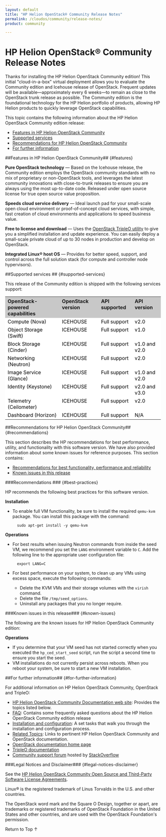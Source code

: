 ```yaml
---
layout: default
title: "HP Helion OpenStack® Community Release Notes"
permalink: /cloudos/community/release-notes/
product: community

---
```

# HP Helion OpenStack&reg; Community Release Notes

<!--**Product Name:** HP Helion OpenStack&reg; Community
**OpenStack&reg; release name:** Icehouse-->

Thanks for installing the HP Helion OpenStack Community edition! This initial "cloud-in-a-box" virtual deployment allows you to evaluate the Community edition and Icehouse release of OpenStack.  Frequent updates will be available&mdash;approximately every 6 weeks&mdash;to remain as close to the OpenStack trunk release as possible.  The Community edition is the foundational technology for the HP Helion portfolio of products, allowing HP Helion products to quickly leverage OpenStack capabilities.

This topic contains the following information about the HP Helion OpenStack Community edition release:

* [Features in HP Helion OpenStack Community](#features)
* [Supported services](#supported-services)
* [Recommendations for HP Helion OpenStack Community](#recommendations)
* [For further information](#for-further-information) 


##Features in HP Helion OpenStack Community## {#features}

**Pure OpenStack technology** &mdash; Based on the Icehouse release, the Community edition employs the OpenStack community standards with no mix of proprietary or non-OpenStack tools, and leverages the latest community innovations with close-to-trunk releases to ensure you are always using the most up-to-date code. Released under open source license for true open source value proposition.

**Speeds cloud service delivery** &mdash; Ideal launch pad for your small-scale open cloud environment or proof-of-concept cloud services, with simple, fast creation of cloud environments and applications to speed business value.

**Free to license and download** &mdash; Uses the [OpenStack TripleO utility](https://wiki.openstack.org/wiki/TripleO) to give you a simplified installation and update experience. You can easily deploy a small-scale private cloud of up to 30 nodes in production and develop on OpenStack.

**Integrated Linux&reg; host OS** &mdash; Provides for better speed, support, and control across the full solution stack (for compute and controller node hypervisors).


##Supported services ## {#supported-services}

This release of the Community edition is shipped with the following services support:

<table style="text-align: left; vertical-align: top;"><tr style="background-color: #C8C8C8; text-align: left; vertical-align: top;"><th>OpenStack-powered capabilities<th>OpenStack version<th>API supported<th>API version<tr style="background-color: white; color: black; text-align: left; vertical-align: top;"><td>Compute (Nova)<td>ICEHOUSE<td>Full support<td>v2.0<tr style="background-color: white; color: black; text-align: left; vertical-align: top;"><td>Object Storage (Swift)<td>ICEHOUSE<td>Full support<td>v1.0<tr style="background-color: white; color: black; text-align: left; vertical-align: top;"><td>Block Storage (Cinder)<td>ICEHOUSE<td>Full support<td>v1.0 and v2.0<tr style="background-color: white; color: black; text-align: left; vertical-align: top;"><td>Networking (Neutron)<td>ICEHOUSE<td>Full support<td>v2.0<tr style="background-color: white; color: black; text-align: left; vertical-align: top;"><td>Image Service (Glance)<td>ICEHOUSE<td>Full support<td>v1.0 and v2.0<tr style="background-color: white; color: black; text-align: left; vertical-align: top;"><td>Identity (Keystone)<td>ICEHOUSE<td>Full support<td>v2.0 and v3.0<tr style="background-color: white; color: black; text-align: left; vertical-align: top;"><td>Telemetry (Ceilometer)<td>ICEHOUSE<td>Full support<td>v2.0<tr style="background-color: white; color: black; text-align: left; vertical-align: top;"><td>Dashboard (Horizon)<td>ICEHOUSE<td>Full support<td>N/A</table>


<!--
## Prerequisites

Note: This section commented out; appears to be a duplicate--and out of date--version of the same information in the install page

This release of the Community edition requires the following:

* [Hardware requirements](#hardwarereqs)
* [System software preparation](#softwareprep)

### Hardware requirements ## {#hardwarereqs}

The [OpenStack TripleO utility](https://wiki.openstack.org/wiki/TripleO) creates several large virtual machines (VMs) as part of the cloud-in-a-box deployment process, so you must use a system that meets or exceeds the following hardware specifications:

* At least 16 GB of RAM
* At least 200 GB of available disk space
* Virtualization support enabled in the BIOS

**Host OS:** Ubuntu 13.10 or 14.04, running on the physical machine
**Supported Guest OS:** Ubuntu 13.10


### Software system preparation ## {softwareprep}

* You must have an Ubuntu 13.10 or 14.04 host operating system installed. Other host operating systems might work but have not been tested. Also, this system will not currently install into a virtual machine.
**Note:** To avoid an install error, where the seed cloud works, but the undercloud and overcloud will not, you must use Ubuntu 13.10 Server **OR** install openssh-server on and Ubuntu 13.10 desktop version and disable all firewalls (ufw). * The host must allow root ssh login.
* The following packages must be installed:
$ sudo apt-get install -y libvirt-bin openvswitch-switch openvswitch-common python-libvirt qemu-system-x86 qemu-kvm
* If you have just installed the libvirt packages, you must reboot or restart libvirt:
$ sudo /etc/init.d/libvirt-bin restart
* Ensure that the root user has a private/public keypair. 1. Login as root:
$ sudo su -
2. Check whether .ssh/id_rsa exists:
      # ls ~root/.ssh/id_rsa
3. If the key does not exist, create one, omitting a passphrase and accepting the defaults by pressing Enter:
      # ssh-keygen -t rsa


-->

##Recommendations for HP Helion OpenStack Community## {#recommendations}

This section describes the HP recommendations for best performance, utility, and functionality with this software version. We have also provided information about some known issues for reference purposes. This section contains:

* [Recommendations for best functionality, performance and reliability](#best-practices) 
* [Known issues in this release](#known-issues) 

###Recommendations ### {#best-practices} 

HP recommends the following best practices for this software version.

**Installation**

* To enable full VM functionality, be sure to install the required `qemu-kvm` package.  You can install this package with the command: 

        sudo apt-get install -y qemu-kvm

**Operations**

* For best results when issuing Neutron commands from inside the seed VM, we recommend you set the `LANG` environment variable to `C`.  Add the following line to the appropriate user configuration file:

        export LANG=C
        
* For best performance on your system, to clean up any VMs using excess space, execute the following commands:
    - Delete the KVM VMs and their storage volumes with the `virish` command.
    - Delete the file `/tmp/seed_options`.
    - Uninstall any packages that you no longer require.

###Known issues in this release### {#known-issues}

The following are the known issues for HP Helion OpenStack Community edition:

**Operations**

* If you determine that your VM seed has not started correctly when you executed the `hp_ced_start_seed` script, run the script a second time to ensure you start the seed.
* VM installations do not currently persist across reboots.  When you reboot your system, be sure to start a new VM installation.


##For further information## {#for-further-information}

For additional information on HP Helion OpenStack Community, OpenStack and TripleO:

* [HP Helion OpenStack Community Documentation web site](/cloudos/community/): Provides the topics listed below.
* [FAQ](/cloudos/community/faqs/): Contains some frequently asked questions about the HP Helion OpenStack Community edition release
* [Installation and configuration](/cloudos/community/install-virtual/): A set tasks that walk you through the installation and configuration process.
* [Related Topics](/cloudos/community/related-links/): Links to pertinent HP Helion OpenStack Community and OpenStack documentation.
* [OpenStack documentation home page](http://docs.openstack.org/)
* [TripleO documentation](https://wiki.openstack.org/wiki/TripleO)
* [Community support forum](LINK) hosted by [StackOverflow](http://stackoverflow.com)


###Legal Notices and Disclaimer### {#legal-notices-disclaimer}

See the [HP Helion OpenStack Community Open Source and Third-Party Software License Agreements](/cloudos/community/community-3rd-party-license-agreements/).

Linux&reg; is the registered trademark of Linus Torvalds in the U.S. and other countries.

The OpenStack word mark and the Square O Design, together or apart, are trademarks or registered trademarks of OpenStack Foundation in the United States and other countries, and are used with the OpenStack Foundation's permission.


<a href="#top" style="padding:14px 0px 14px 0px; text-decoration: none;"> Return to Top &#8593; </a>

